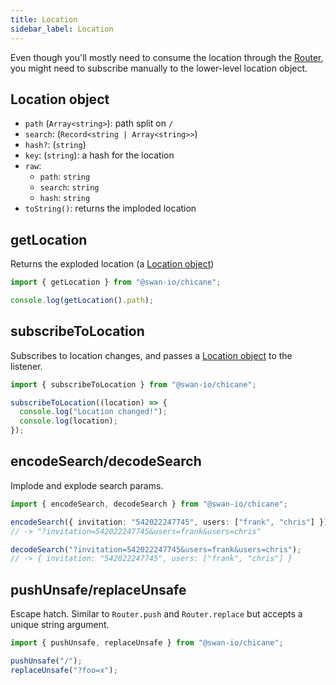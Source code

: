 ```yaml
---
title: Location
sidebar_label: Location
---
```


Even though you'll mostly need to consume the location through the [Router](./router), you might need to subscribe manually to the lower-level location object.

## Location object

- `path` (`Array<string>`): path split on `/`
- `search`: (`Record<string | Array<string>>`)
- `hash?`: (`string`)
- `key`: (`string`): a hash for the location
- `raw`:
  - `path`: `string`
  - `search`: `string`
  - `hash`: `string`
- `toString()`: returns the imploded location

## getLocation

Returns the exploded location (a [Location object](#location-object))

```ts
import { getLocation } from "@swan-io/chicane";

console.log(getLocation().path);
```

## subscribeToLocation

Subscribes to location changes, and passes a [Location object](#location-object) to the listener.

```ts
import { subscribeToLocation } from "@swan-io/chicane";

subscribeToLocation((location) => {
  console.log("Location changed!");
  console.log(location);
});
```

## encodeSearch/decodeSearch

Implode and explode search params.

```ts
import { encodeSearch, decodeSearch } from "@swan-io/chicane";

encodeSearch({ invitation: "542022247745", users: ["frank", "chris"] });
// -> "?invitation=542022247745&users=frank&users=chris"

decodeSearch("?invitation=542022247745&users=frank&users=chris");
// -> { invitation: "542022247745", users: ["frank", "chris"] }
```

## pushUnsafe/replaceUnsafe

Escape hatch. Similar to `Router.push` and `Router.replace` but accepts a unique string argument.

```ts
import { pushUnsafe, replaceUnsafe } from "@swan-io/chicane";

pushUnsafe("/");
replaceUnsafe("?foo=x");
```
